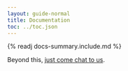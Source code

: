 ```yaml
---
layout: guide-normal
title: Documentation
toc: ../toc.json
---
```


{% readj docs-summary.include.md %}

Beyond this, [just come chat to us]({{site.url}}/meta/contact.html).
